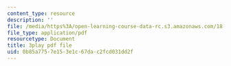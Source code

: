```yaml
---
content_type: resource
description: ''
file: /media/https%3A/open-learning-course-data-rc.s3.amazonaws.com/18-03-differential-equations-spring-2010/0b85a7757e153e1c67dac2fcd031dd2f_uNOyxQwIV8o.pdf
file_type: application/pdf
resourcetype: Document
title: 3play pdf file
uid: 0b85a775-7e15-3e1c-67da-c2fcd031dd2f
---
```

